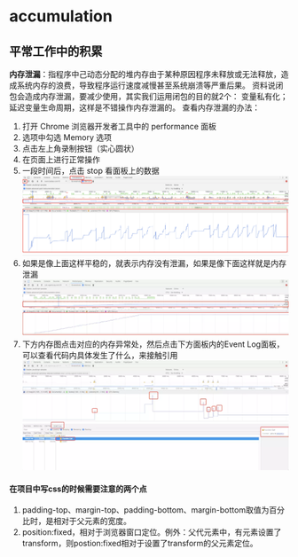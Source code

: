# accumulation

## 平常工作中的积累

**内存泄漏**：指程序中己动态分配的堆内存由于某种原因程序未释放或无法释放，造成系统内存的浪费，导致程序运行速度减慢甚至系统崩溃等严重后果。
资料说闭包会造成内存泄漏，要减少使用，其实我们运用闭包的目的就2个： 变量私有化；延迟变量生命周期，这样是不错操作内存泄漏的。
查看内存泄漏的办法：
1. 打开 Chrome 浏览器开发者工具中的 performance 面板
2. 选项中勾选 Memory 选项
3. 点击左上角录制按钮（实心圆状）
4. 在页面上进行正常操作
5. 一段时间后，点击 stop 看面板上的数据
![Memory](../resouce/imgs/Memory.png)
6. 如果是像上面这样平稳的，就表示内存没有泄漏，如果是像下面这样就是内存泄漏
![Memory](../resouce/imgs/Memory01.png)
7. 下方内存图点击对应的内存异常处，然后点击下方面板内的Event Log面板，可以查看代码内具体发生了什么，来接触引用
![Memory](../resouce/imgs/Memory02.png)


#### 在项目中写css的时候需要注意的两个点
1. padding-top、margin-top、padding-bottom、margin-bottom取值为百分比时，是相对于父元素的宽度。
2. position:fixed，相对于浏览器窗口定位。例外：父代元素中，有元素设置了transform，则postion:fixed相对于设置了transform的父元素定位。